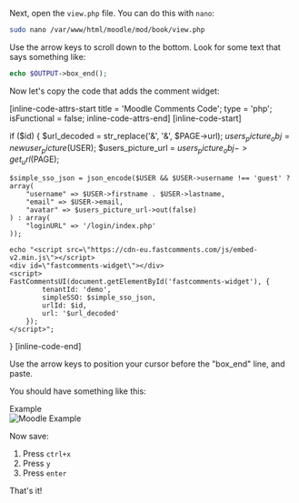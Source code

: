 Next, open the `view.php` file. You can do this with `nano`:

```bash
sudo nano /var/www/html/moodle/mod/book/view.php
```

Use the arrow keys to scroll down to the bottom. Look for some text that says something like:

```php
echo $OUTPUT->box_end();
```

Now let's copy the code that adds the comment widget:

[inline-code-attrs-start title = 'Moodle Comments Code'; type = 'php'; isFunctional = false; inline-code-attrs-end]
[inline-code-start]

if ($id) {
    $url_decoded = str_replace('&amp;', '&', $PAGE->url);
    $users_picture_obj = new user_picture($USER);
    $users_picture_url = $users_picture_obj->get_url($PAGE);
    
    $simple_sso_json = json_encode($USER && $USER->username !== 'guest' ? array(
        "username" => $USER->firstname . $USER->lastname,
        "email" => $USER->email,
        "avatar" => $users_picture_url->out(false)
    ) : array(
        "loginURL" => '/login/index.php'
    ));
    
    echo "<script src=\"https://cdn-eu.fastcomments.com/js/embed-v2.min.js\"></script>
    <div id=\"fastcomments-widget\"></div>
    <script>
    FastCommentsUI(document.getElementById('fastcomments-widget'), {
            tenantId: 'demo',
            simpleSSO: $simple_sso_json,
            urlId: $id,
            url: '$url_decoded'
        });
    </script>";
}
[inline-code-end]

Use the arrow keys to position your cursor before the "box_end" line, and paste.

You should have something like this:

<div class="screenshot white-bg">
    <div class="title">Example</div>
    <img class="screenshot-image" src="/images/installation-guides/installation-guide-moodle-result-code.png" alt="Moodle Example" />
</div>

Now save: 

1. Press `ctrl+x`
2. Press `y`
3. Press `enter`

That's it!
